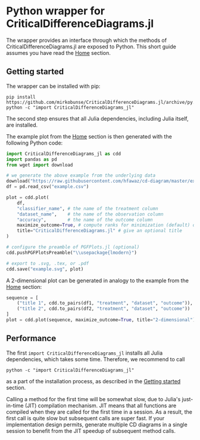 # Python wrapper for CriticalDifferenceDiagrams.jl

The wrapper provides an interface through which the methods of CriticalDifferenceDiagrams.jl are exposed to Python. This short guide assumes you have read the [Home](@ref) section.


## Getting started

The wrapper can be installed with pip:

```
pip install https://github.com/mirkobunse/CriticalDifferenceDiagrams.jl/archive/py.tar.gz
python -c "import CriticalDifferenceDiagrams_jl"
```

The second step ensures that all Julia dependencies, including Julia itself, are installed.

The example plot from the [Home](@ref) section is then generated with the following Python code:

```python
import CriticalDifferenceDiagrams_jl as cdd
import pandas as pd
from wget import download

# we generate the above example from the underlying data
download("https://raw.githubusercontent.com/hfawaz/cd-diagram/master/example.csv")
df = pd.read_csv("example.csv")

plot = cdd.plot(
    df,
    "classifier_name", # the name of the treatment column
    "dataset_name",    # the name of the observation column
    "accuracy",        # the name of the outcome column
    maximize_outcome=True, # compute ranks for minimization (default) or maximization
    title="CriticalDifferenceDiagrams.jl" # give an optional title
)

# configure the preamble of PGFPlots.jl (optional)
cdd.pushPGFPlotsPreamble("\\usepackage{lmodern}")

# export to .svg, .tex, or .pdf
cdd.save("example.svg", plot)
```

A 2-dimensional plot can be generated in analogy to the example from the [Home](@ref) section:

```python
sequence = [
    ("title 1", cdd.to_pairs(df1, "treatment", "dataset", "outcome")),
    ("title 2", cdd.to_pairs(df2, "treatment", "dataset", "outcome"))
]
plot = cdd.plot(sequence, maximize_outcome=True, title="2-dimensional")
```


## Performance

The first `import CriticalDifferenceDiagrams_jl` installs all Julia dependencies, which takes some time. Therefore, we recommend to call

```
python -c "import CriticalDifferenceDiagrams_jl"
```

as a part of the installation process, as described in the [Getting started](#Getting-started) section.

Calling a method for the first time will be somewhat slow, due to Julia's just-in-time (JIT) compilation mechanism. JIT means that all functions are compiled when they are called for the first time in a session. As a result, the first call is quite slow but subsequent calls are super fast. If your implementation design permits, generate multiple CD diagrams in a single session to benefit from the JIT speedup of subsequent method calls.
